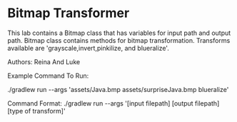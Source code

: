 # Bitmap Transformer

This lab contains a Bitmap class that has variables for input path and output path. Bitmap class contains methods for bitmap transformation. Transforms available are 'grayscale,invert,pinkilize, and blueralize'.

Authors: Reina And Luke

Example Command To Run:

./gradlew run --args 'assets/Java.bmp assets/surpriseJava.bmp blueralize'

Command Format: 
./gradlew run --args '[input filepath] [output filepath] [type of transform]'



